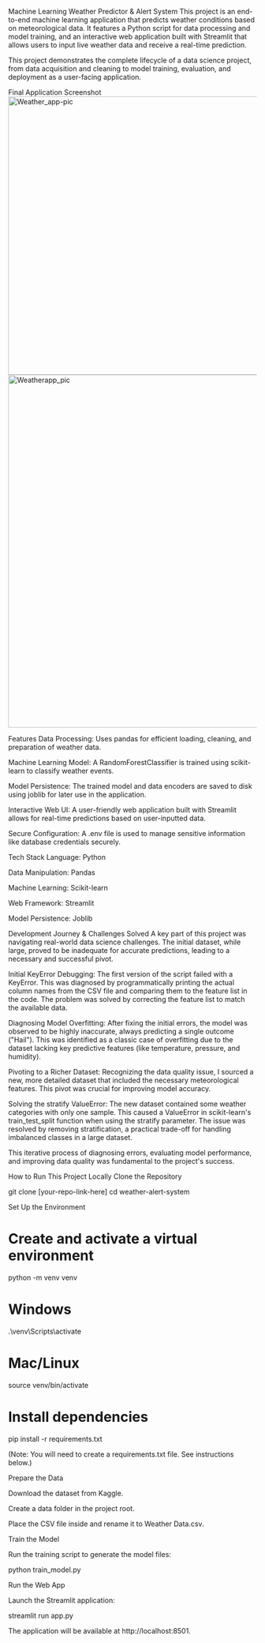 Machine Learning Weather Predictor & Alert System
This project is an end-to-end machine learning application that predicts weather conditions based on meteorological data. It features a Python script for data processing and model training, and an interactive web application built with Streamlit that allows users to input live weather data and receive a real-time prediction.

This project demonstrates the complete lifecycle of a data science project, from data acquisition and cleaning to model training, evaluation, and deployment as a user-facing application.


Final Application Screenshot<img width="1266" height="564" alt="Weather_app-pic" src="https://github.com/user-attachments/assets/14257c81-6608-450a-8095-f5e1ee4db1e9" />
<img width="1182" height="715" alt="Weatherapp_pic" src="https://github.com/user-attachments/assets/06496dc0-9687-4e1e-948f-0364f9ced2d9" />



Features
Data Processing: Uses pandas for efficient loading, cleaning, and preparation of weather data.

Machine Learning Model: A RandomForestClassifier is trained using scikit-learn to classify weather events.

Model Persistence: The trained model and data encoders are saved to disk using joblib for later use in the application.

Interactive Web UI: A user-friendly web application built with Streamlit allows for real-time predictions based on user-inputted data.

Secure Configuration: A .env file is used to manage sensitive information like database credentials securely.

Tech Stack
Language: Python

Data Manipulation: Pandas

Machine Learning: Scikit-learn

Web Framework: Streamlit

Model Persistence: Joblib

Development Journey & Challenges Solved
A key part of this project was navigating real-world data science challenges. The initial dataset, while large, proved to be inadequate for accurate predictions, leading to a necessary and successful pivot.

Initial KeyError Debugging: The first version of the script failed with a KeyError. This was diagnosed by programmatically printing the actual column names from the CSV file and comparing them to the feature list in the code. The problem was solved by correcting the feature list to match the available data.

Diagnosing Model Overfitting: After fixing the initial errors, the model was observed to be highly inaccurate, always predicting a single outcome ("Hail"). This was identified as a classic case of overfitting due to the dataset lacking key predictive features (like temperature, pressure, and humidity).

Pivoting to a Richer Dataset: Recognizing the data quality issue, I sourced a new, more detailed dataset that included the necessary meteorological features. This pivot was crucial for improving model accuracy.

Solving the stratify ValueError: The new dataset contained some weather categories with only one sample. This caused a ValueError in scikit-learn's train_test_split function when using the stratify parameter. The issue was resolved by removing stratification, a practical trade-off for handling imbalanced classes in a large dataset.

This iterative process of diagnosing errors, evaluating model performance, and improving data quality was fundamental to the project's success.

How to Run This Project Locally
Clone the Repository

git clone [your-repo-link-here]
cd weather-alert-system

Set Up the Environment

# Create and activate a virtual environment
python -m venv venv
# Windows
.\venv\Scripts\activate
# Mac/Linux
source venv/bin/activate

# Install dependencies
pip install -r requirements.txt

(Note: You will need to create a requirements.txt file. See instructions below.)

Prepare the Data

Download the dataset from Kaggle.

Create a data folder in the project root.

Place the CSV file inside and rename it to Weather Data.csv.

Train the Model

Run the training script to generate the model files:

python train_model.py

Run the Web App

Launch the Streamlit application:

streamlit run app.py

The application will be available at http://localhost:8501.
